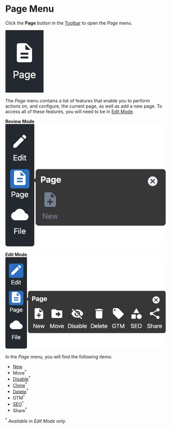 # Page Menu

Click the **Page** button in the [Toolbar](../#toolbar) to open the _Page_ menu.

![Page icon](../assets/PageIcon.jpg ':size=60')

The _Page_ menu contains a list of features that enable you to perform actions on, and configure,
the current page, as well as add a new page. To access all of these features, you will need to be in
[Edit Mode](../#edit-mode).

**Review Mode**  
![Page menu in Review Mode](./assets/PageMenuReviewMode.jpg ':size=50%')

**Edit Mode**  
![Page menu in Edit Mode](./assets/PageMenuEditMode.jpg ':size=50%')

In the _Page_ menu, you will find the following items:

* [New](./New/)
* Move<sup>*</sup>
* [Disable](./Disable/)<sup>*</sup>
* [Clone](./Clone/)<sup>*</sup>
* [Delete](./Delete/)<sup>*</sup>
* GTM<sup>*</sup>
* [SEO](./SEO/)<sup>*</sup>
* Share<sup>*</sup>

<sup>*</sup> _Available in Edit Mode only._
